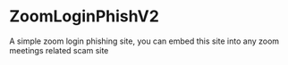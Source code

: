 # ZoomLoginPhishV2
A simple zoom login phishing site, you can embed this site into any zoom meetings related scam site
